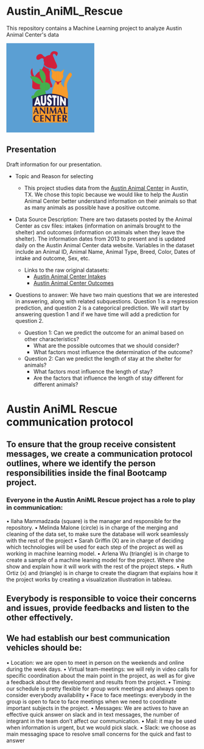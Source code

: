 # Austin_AniML_Rescue
This repository contains a Machine Learning project to analyze Austin Animal Center's data

![AAC_graphic](https://github.com/ilaha/Austin_AniML_Rescue/blob/main/Images/AAC_graphic.PNG)



## Presentation
Draft information for our presentation.

- Topic and Reason for selecting 
  - This project studies data from the [Austin Animal Center](http://www.austintexas.gov/content/austin-animal-center) in Austin, TX. We chose this topic because we would like to help the Austin Animal Center better understand information on their animals so that as many animals as possible have a positive outcome.

- Data Source Description: There are two datasets posted by the Animal Center as csv files: intakes (information on animals brought to the shelter) and outcomes (information on animals when they leave the shelter). The information dates from 2013 to present and is updated daily on the Austin Animal Center data website. Variables in the dataset include an Animal ID, Animal Name, Animal Type, Breed, Color, Dates of intake and outcome, Sex, etc. 
  - Links to the raw original datasets:
    - [Austin Animal Center Intakes](https://data.austintexas.gov/Health-and-Community-Services/Austin-Animal-Center-Intakes/wter-evkm)
    - [Austin Animal Center Outcomes](https://data.austintexas.gov/Health-and-Community-Services/Austin-Animal-Center-Outcomes/9t4d-g238)

- Questions to answer: We have two main questions that we are interested in answering, along with related subquestions. Question 1 is a regression prediction, and question 2 is a categorical prediction. We will start by answering question 1 and if we have time will add a prediction for question 2.
  - Question 1: Can we predict the outcome for an animal based on other characteristics?
    - What are the possible outcomes that we should consider?
    - What factors most influence the determination of the outcome?
  - Question 2: Can we predict the length of stay at the shelter for animals?
    - What factors most influence the length of stay?
    - Are the factors that influence the length of stay different for different animals?

  
# Austin AniML Rescue communication protocol
## To ensure that the group receive consistent messages, we create a communication protocol outlines, where we identify the person responsibilities inside the final Bootcamp project.  
### Everyone in the Austin AniML Rescue project has a role to play in communication:
•	Ilaha Mammadzada (square) is the manager and responsible for the repository.
•	Melinda Malone (circle) is in charge of the merging and cleaning of the data set, to make sure the database will work seamlessly with the rest of the project
•	Sarah Griffin (X) are in charge of deciding which technologies will be used for each step of the project as well as working in machine learning model.
•	Arlena Wu  (triangle) is in charge to create a sample of a machine leaning model for the project. Where she show and explain how it will work with the rest of the project steps.
•	Ruth Ortiz (x) and (triangle) is in charge to create the diagram that explains how it the project works by creating a visualization illustration in tableau.
## Everybody is responsible to voice their concerns and issues, provide feedbacks and listen to the other effectively.

## We had establish our best communication vehicles should be:
•	Location: we are open to meet in person on the weekends and online during the week days.
•	Virtual team-meetings: we will rely in video calls for specific coordination about the main point in the project, as well as for give a feedback about the development and results from the project.
•	Timing: our schedule is pretty flexible for group work meetings and always open to consider everybody availability
•	Face to face meetings: everybody in the group is open to face to face meetings when we need to coordinate important subjects in the project.
•	Messages: We are actives to have an effective quick answer on slack and in text messages, the number of integrant in the team don’t affect our communication.
•	Mail: it may be used when information is urgent, but we would pick slack.
•	Slack: we choose as main messaging space to resolve small concerns for the quick and fast to answer 

